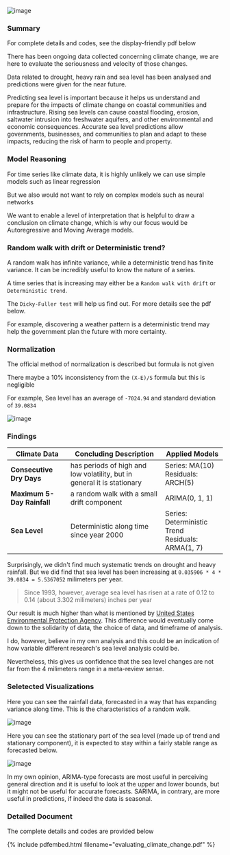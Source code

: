 ![image](https://live.staticflickr.com/4912/32305750398_ea37139cd6_z.jpg)

### Summary

For complete details and codes, see the display-friendly pdf below

There has been ongoing data collected concerning climate change, we are here to evaluate the seriousness and velocity of those changes.

Data related to drought, heavy rain and sea level has been analysed and predictions were given for the near future.

Predicting sea level is important because it helps us understand and prepare for the impacts of climate change on coastal communities and infrastructure. Rising sea levels can cause coastal flooding, erosion, saltwater intrusion into freshwater aquifers, and other environmental and economic consequences. Accurate sea level predictions allow governments, businesses, and communities to plan and adapt to these impacts, reducing the risk of harm to people and property.

### Model Reasoning

For time series like climate data, it is highly unlikely we can use simple models such as linear regression

But we also would not want to rely on complex models such as neural networks

We want to enable a level of interpretation that is helpful to draw a conclusion on climate change, which is why our focus would be Autoregressive and Moving Average models.

### Random walk with drift or Deterministic trend?

A random walk has infinite variance, while a deterministic trend has finite variance. It can be incredibly useful to know the nature of a series.

A time series that is increasing may either be a `Random walk with drift` or `Deterministic trend`.

The `Dicky-Fuller test` will help us find out. For more details see the pdf below.

For example, discovering a weather pattern is a deterministic trend may help the government plan the future with more certainty.

### Normalization

The official method of normalization is described but formula is not given

There maybe a 10% inconsistency from the `(X-E)/S` formula but this is negligible

For example, Sea level has an average of `-7024.94` and standard deviation of `39.0834`

![image](https://user-images.githubusercontent.com/12572058/216469063-04a48143-978f-49e1-84b6-fa9272c0371c.png)

### Findings

| Climate Data               | Concluding Description                                                  | Applied Models                                       |
|----------------------------|-------------------------------------------------------------------------|------------------------------------------------------|
|  **Consecutive Dry Days**  | has periods of high and low volatility, but in general it is stationary |         Series: MA(10)<br>Residuals: ARCH(5)         |
| **Maximum 5-Day Rainfall** |                a random walk with a small drift component               |                    ARIMA(0, 1, 1)                    |
|        **Sea Level**       |                 Deterministic along time since year 2000                | Series: Deterministic Trend<br>Residuals: ARMA(1, 7) |

Surprisingly, we didn't find much systematic trends on drought and heavy rainfall. But we did find that sea level has been increasing at `0.035906 * 4 * 39.0834 = 5.5367052` milimeters per year.

> Since 1993, however, average sea level has risen at a rate of 0.12 to 0.14 (about 3.302 milimeters) inches per year

Our result is much higher than what is mentioned by [United States Environmental Protection Agency](https://www.epa.gov/climate-indicators/climate-change-indicators-sea-level). This difference would eventually come down to the solidarity of data, the choice of data, and timeframe of analysis.

I do, however, believe in my own analysis and this could be an indication of how variable different research's sea level analysis could be.

Nevertheless, this gives us confidence that the sea level changes are not far from the 4 milimeters range in a meta-review sense.

### Seletected Visualizations

Here you can see the rainfall data, forecasted in a way that has expanding variance along time. This is the characteristics of a random walk.

![image](https://user-images.githubusercontent.com/12572058/216507981-38493aea-94d2-4822-a247-fb4a29b4df34.png)

Here you can see the stationary part of the sea level (made up of trend and stationary component), it is expected to stay within a fairly stable range as forecasted below.

![image](https://user-images.githubusercontent.com/12572058/216505235-3c65b28c-a157-4af8-8289-8dbbe7ffe102.png)

In my own opinion, ARIMA-type forecasts are most useful in perceiving general direction and it is useful to look at the upper and lower bounds, but it might not be useful for accurate forecasts. SARIMA, in contrary, are more useful in predictions, if indeed the data is seasonal.

### Detailed Document

The complete details and codes are provided below

{% include pdfembed.html filename="evaluating_climate_change.pdf" %}
